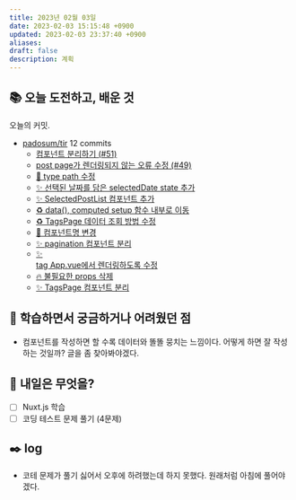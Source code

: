 ```yaml
---
title: 2023년 02월 03일
date: 2023-02-03 15:15:48 +0900
updated: 2023-02-03 23:37:40 +0900
aliases:
draft: false
description: 계획
---
```


## 📚 오늘 도전하고, 배운 것

<!-- commit -->

오늘의 커밋.

- [padosum/tir](https://github.com/padosum/tir) 12 commits
  - [컴포넌트 분리하기 (#51)](https://github.com/padosum/tir/commit/2cbb8819421981536f60b254eafcd78f00bc61c6)
  - [post page가 렌더링되지 않는 오류 수정 (#49)](https://github.com/padosum/tir/commit/6cf76f0b14b4f4b1c1f824c3c98620077e04f8e1)
  - [🐛 type path 수정](https://github.com/padosum/tir/commit/38a2f99eb1734c5f2fe5840239e725504cb416a3)
  - [✨ 선택된 날짜를 담은 selectedDate state 추가](https://github.com/padosum/tir/commit/faebe602119d5bbc16191b3865f98be35274c21c)
  - [✨ SelectedPostList 컴포넌트 추가](https://github.com/padosum/tir/commit/95126dbc121d9c01e79720a742fcf6d3d51bcc48)
  - [♻️ data(), computed setup 함수 내부로 이동](https://github.com/padosum/tir/commit/c80e231226213151c86970807b4ce4cd6deae5d4)
  - [♻️ TagsPage 데이터 조회 방법 수정](https://github.com/padosum/tir/commit/c8446e43564fee2b1a19174e53979c6155c18965)
  - [📝 컴포넌트명 변경](https://github.com/padosum/tir/commit/11f8ee16adcde0ff0d86718d46b9577d7b648ff6)
  - [✨ pagination 컴포넌트 분리](https://github.com/padosum/tir/commit/23412010b2c2b5cd824aec4e6329831e7ec47b4a)
  - [✨ <main> tag App.vue에서 렌더링하도록 수정](https://github.com/padosum/tir/commit/659464a156f3348aa2653e65916c80b480406d15)
  - [🔥 불필요한 props 삭제](https://github.com/padosum/tir/commit/507b1ebec55dc7cf85af03225f04a81304d9f48c)
  - [✨ TagsPage 컴포넌트 분리](https://github.com/padosum/tir/commit/11ad3e918cfd1b017e1ff6205f32649b4fc1e5c0)
  <!-- commitstop -->

## 🤔 학습하면서 궁금하거나 어려웠던 점

- 컴포넌트를 작성하면 할 수록 데이터와 똘똘 뭉치는 느낌이다. 어떻게 하면 잘 작성하는 것일까? 글을 좀 찾아봐야겠다.

## 🌅 내일은 무엇을?

- [ ] Nuxt.js 학습
- [ ] 코딩 테스트 문제 풀기 (4문제)

## ✒️ log

- 코테 문제가 풀기 싫어서 오후에 하려했는데 하지 못했다. 원래처럼 아침에 풀어야겠다.
